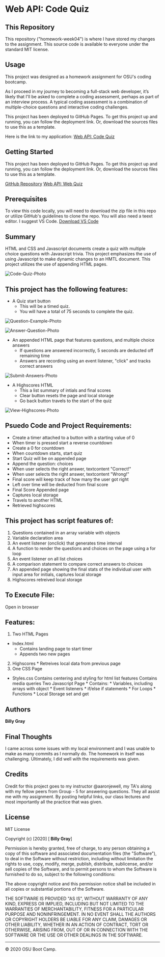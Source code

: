 # Web API: Code Quiz


## This Repository

This repository ("homework-week04") is where I have stored my changes to the assignment. This source code is available to everyone under the standard MIT license.

## Usage 

This project was designed as a homework assignment for OSU's coding bootcamp.

As I proceed in my journey to becoming a full-stack web developer, it’s likely that I'll be asked to complete a coding assessment, perhaps as part of an interview process. A typical coding assessment is a combination of multiple-choice questions and interactive coding challenges.

This project has been deployed to GitHub Pages. To get this project up and running, you can follow the deployment link. Or, download the sources files to use this as a template.

Here is the link to my application: [Web API: Code Quiz](https://nasgenius.github.io/homework-week04/)

## Getting Started

This project has been deployed to GitHub Pages. To get this project up and running, you can follow the deployment link. Or, download the sources files to use this as a template.

[GitHub Repository](https://github.com/NasGenius/homework-week04)
[Web API: Web Quiz]()

## Prerequisites

To view this code locally, you will need to download the zip file in this repo or utilize GitHub's guidelines to clone the repo. You will also need a teext editor. I suggest VS Code. [Download VS Code](https://code.visualstudio.com/Download)

## Summary

HTML and CSS and Javascript documents create a quiz with multiple choice questions with Javascript trivia.
This project emphasizes the use of using Javascript to make dynamic changes to an HMTL document.
This project utilizes the use of appending HTML pages.

![Code-Quiz-Photo](https://github.com/NasGenius/homework-week04/blob/main/assets/Screen%20Shot%202020-11-07%20at%203.10.04%20PM.png)

## This project has the following features:

- A Quiz start button
  - This will be a timed quiz.
  - You will have a total of 75 seconds to complete the quiz.

![Question-Example-Photo](https://github.com/NasGenius/homework-week04/blob/main/assets/Screen%20Shot%202020-11-07%20at%203.10.21%20PM.png)
  
![Answer-Question-Photo](https://github.com/NasGenius/homework-week04/blob/main/assets/Screen%20Shot%202020-11-07%20at%203.10.40%20PM.png)

- An appended HTML page that features questions, and multiple choice answers
  - If questions are answered incorrectly, 5 seconds are deducted off remaining time
  - Answers are recording using an event listener, "click" and tracks correct answers

![Submit-Answers-Photo](https://github.com/NasGenius/homework-week04/blob/main/assets/Screen%20Shot%202020-11-07%20at%203.11.09%20PM.png)

- A Highscores HTML
  - This a list summary of intials and final scores
  - Clear button resets the page and local storage
  - Go back button travels to the start of the quiz

![View-Highscores-Photo](https://github.com/NasGenius/homework-week04/blob/main/assets/Screen%20Shot%202020-11-07%20at%203.11.41%20PM.png)

## Psuedo Code and Project Requirements:

- Create a timer attached to a button with a starting value of 0
- When timer is pressed start a reverse countdown
- Create a 0 for countdown
- When countdown starts, start quiz
- Start Quiz will be on appended page
- Append the question: choices
- When user selects the right answer, textcontent "Correct!"
- When user selects the right answer, textcontent "Wrong!"
- Final score will keep track of how many the user got right
- Left over time will be deducted from final score
- Final Score Appended page
- Captures local storage
- Travels to another HTML
- Retrieved highscores

## This project has script features of:

1. Questions contained in an array variable with objects
2. Variable declaration area
3. An event listener (onclick) that generates time interval
4. A function to render the questions and choices on the page using a for loop
5. An event listener on all list choices
6. A comparison statement to compare correct answers to choices
7. An appended page showing the final stats of the individual user with input area for initials, captures local storage
8. Highscores retreived local storage

## To Execute File:
Open in browser

## Features:
1. Two HTML Pages
  - Index.html
    - Contains landing page to start timer
    - Appends two new pages
2. Highscores * Retreives local data from previous page
3. One CSS Page
  - Styles.css
Contains centering and styling for html list features
Contains media queries
Two Javascript Page * Contains: * Variables, including arrays with object * Event listeners * if/else if statements * For Loops * Functions * Local Storage set and get

## Authors
<b> Billy Gray </b>

## Final Thoughts

I came across some issues with my local environment and I was unable to make as many commits as I normally do. The homework in itself was challenging. Ultimately, I did well with the requirements was given.

## Credits

Credit for this project goes to my instructor @aaronjewell, my TA's along with my fellow peers from Group - 5 for answering questions. They all assist me with my assignment. By posting helpful links, our class lectures and most importantly all the practice that was given. 

## License

MIT License

Copyright (c) [2020] [<b> Billy Gray</b>]

Permission is hereby granted, free of charge, to any person obtaining a copy
of this software and associated documentation files (the "Software"), to deal
in the Software without restriction, including without limitation the rights
to use, copy, modify, merge, publish, distribute, sublicense, and/or sell
copies of the Software, and to permit persons to whom the Software is
furnished to do so, subject to the following conditions:

The above copyright notice and this permission notice shall be included in all
copies or substantial portions of the Software.

THE SOFTWARE IS PROVIDED "AS IS", WITHOUT WARRANTY OF ANY KIND, EXPRESS OR
IMPLIED, INCLUDING BUT NOT LIMITED TO THE WARRANTIES OF MERCHANTABILITY,
FITNESS FOR A PARTICULAR PURPOSE AND NONINFRINGEMENT. IN NO EVENT SHALL THE
AUTHORS OR COPYRIGHT HOLDERS BE LIABLE FOR ANY CLAIM, DAMAGES OR OTHER
LIABILITY, WHETHER IN AN ACTION OF CONTRACT, TORT OR OTHERWISE, ARISING FROM,
OUT OF OR IN CONNECTION WITH THE SOFTWARE OR THE USE OR OTHER DEALINGS IN THE
SOFTWARE.

---
© 2020 OSU Boot Camp.





